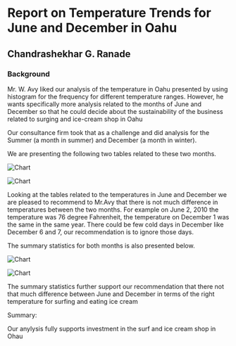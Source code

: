 # Report on Temperature Trends for June and December in Oahu

## Chandrashekhar G. Ranade

### Background
Mr. W. Avy liked our analysis of the temperature in Oahu presented by using histogram for the frequency
for different temperature ranges. However, he wants specifically more analysis related to the months of June
and December so that he could decide about the sustainability of the business related to surging and ice-cream
shop in Oahu

Our consultance firm took that as a challenge and did analysis for the Summer (a month in summer) and December (a month in winter).

We are presenting the following two tables related to these two months.

![Chart](https://i.imgur.com/73rt0Vg.png)

![Chart](https://i.imgur.com/HHdrZlG.png)

Looking at the tables related to the temperatures in June and December we are pleased to recommend to Mr.Avy that
there is not much difference in temperatures between the two months. For example on June 2, 2010 the temperature was 76 degree Fahrenheit, the temperature on December 1 was the same in the same year. There could be few cold days in December like December 6 and 7, our recommendation is to ignore those days.

The summary statistics for both months is also presented below.

![Chart](https://i.imgur.com/v7lnryg.png)

![Chart](https://i.imgur.com/Psk0gqq.png)

The summary statistics further support our recommendation that there not that much difference between June and December in terms of the right temperature for surfing and eating ice cream

Summary:

Our anylysis fully supports investment in the surf and ice cream shop in Ohau
